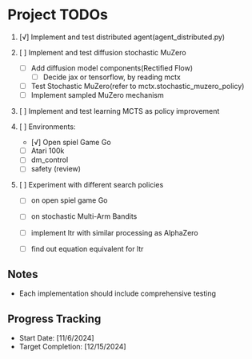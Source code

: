 # Project TODOs

1. [√] Implement and test distributed agent(agent_distributed.py)

2. [ ] Implement and test diffusion stochastic MuZero
   - [ ] Add diffusion model components(Rectified Flow)
      - [ ] Decide jax or tensorflow, by reading mctx
   - [ ] Test Stochastic MuZero(refer to mctx.stochastic_muzero_policy)
   - [ ] Implement sampled MuZero mechanism

3. [ ] Implement and test learning MCTS as policy improvement

4. [ ] Environments: 
   - [√] Open spiel Game Go
   - [ ] Atari 100k
   - [ ] dm_control
   - [ ] safety (review)

5. [ ] Experiment with different search policies
   - [ ] on open spiel game Go
   - [ ] on stochastic Multi-Arm Bandits
   - [ ] implement ltr with similar processing as AlphaZero
   - [ ] find out equation equivalent for ltr 
   

## Notes
- Each implementation should include comprehensive testing

## Progress Tracking
- Start Date: [11/6/2024]
- Target Completion: [12/15/2024]